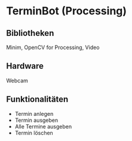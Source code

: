 # TerminBot (Processing) 

## Bibliotheken
Minim, OpenCV for Processing, Video

## Hardware
Webcam

## Funktionalitäten
<ul>
  <li>Termin anlegen</li>
  <li>Termin ausgeben</li>
  <li>Alle Termine ausgeben</li>
  <li>Termin löschen</li>
</ul> 
